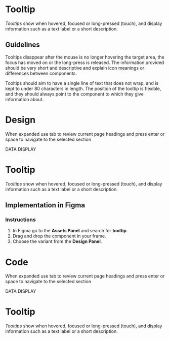 # Tooltip

_Tooltips_ show when hovered, focused or long-pressed (touch), and display information such as a text label or a short description.

## Guidelines

Tooltips disappear after the mouse is no longer hovering the target area, the focus has moved on or the long-press is released. The information provided should be very short and descriptive and explain icon meanings or differences between components.

Tooltips should aim to have a single line of text that does not wrap, and is kept to under 80 characters in length. The position of the tooltip is flexible, and they should always point to the component to which they give information about.

# Design

When expanded use tab to review current page headings and press enter or space to navigate to the selected section

DATA DISPLAY

# Tooltip

_Tooltips_ show when hovered, focused or long-pressed (touch), and display information such as a text label or a short description.

## Implementation in Figma

### Instructions

1.  In Figma go to the **Assets Panel** and search for **tooltip**.
2.  Drag and drop the component in your frame.
3.  Choose the variant from the **Design Panel**.

# Code

When expanded use tab to review current page headings and press enter or space to navigate to the selected section

DATA DISPLAY

# Tooltip

_Tooltips_ show when hovered, focused or long-pressed (touch), and display information such as a text label or a short description.
